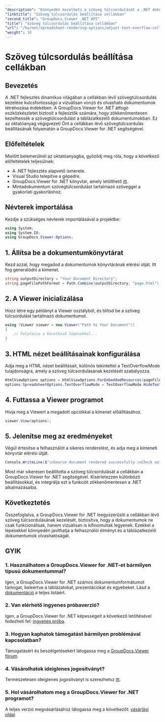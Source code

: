 ```yaml
---
"description": "Könnyedén kezelheti a szöveg túlcsordulását a .NET dokumentumokban a GroupDocs.Viewer segítségével. Fokozza az olvashatóságot és a felhasználói élményt. Töltse le ingyenes próbaverzióját most."
"linktitle": "Szöveg túlcsordulás beállítása cellákban"
"second_title": "GroupDocs.Viewer .NET API"
"title": "Szöveg túlcsordulás beállítása cellákban"
"url": "/hu/net/spreadsheet-rendering-options/adjust-text-overflow-cells/"
"weight": 10
---
```


# Szöveg túlcsordulás beállítása cellákban

## Bevezetés
A .NET fejlesztés dinamikus világában a cellákban lévő szövegtúlcsordulás kezelése kulcsfontosságú a vizuálisan vonzó és olvasható dokumentumok létrehozása érdekében. A GroupDocs.Viewer for .NET átfogó eszközkészletet biztosít a fejlesztők számára, hogy zökkenőmentesen kezelhessék a szövegtúlcsordulást a táblázatkezelő dokumentumokban. Ez az oktatóanyag végigvezeti Önt a cellákban lévő szövegtúlcsordulás beállításának folyamatán a GroupDocs.Viewer for .NET segítségével.
## Előfeltételek
Mielőtt belemerülnél az oktatóanyagba, győződj meg róla, hogy a következő előfeltételek teljesülnek:
- A .NET fejlesztés alapvető ismerete.
- Visual Studio telepítve a gépedre.
- GroupDocs.Viewer for .NET könyvtár, amely letölthető [itt](https://releases.groupdocs.com/viewer/net/).
- Mintadokumentum szövegtúlcsordulást tartalmazó szöveggel a gyakorlati gyakorláshoz.
## Névterek importálása
Kezdje a szükséges névterek importálásával a projektbe:
```csharp
using System;
using System.IO;
using GroupDocs.Viewer.Options;
```
## 1. Állítsa be a dokumentumkönyvtárat
Kezd azzal, hogy megadod a dokumentumok könyvtárának elérési útját. Itt fog generálódni a kimenet.
```csharp
string outputDirectory = "Your Document Directory";
string pageFilePathFormat = Path.Combine(outputDirectory, "page.html");
```
## 2. A Viewer inicializálása
Hozz létre egy példányt a Viewer osztályból, és töltsd be a szöveg túlcsordulást tartalmazó dokumentumot.
```csharp
using (Viewer viewer = new Viewer("Path to Your Document"))
{
    // Folytassa a következő lépésekkel...
}
```
## 3. HTML nézet beállításainak konfigurálása
Adja meg a HTML nézet beállításait, különös tekintettel a TextOverflowMode tulajdonságra, amely a szöveg túlcsordulásának kezelését szabályozza.
```csharp
HtmlViewOptions options = HtmlViewOptions.ForEmbeddedResources(pageFilePathFormat);
options.SpreadsheetOptions.TextOverflowMode = TextOverflowMode.HideText;
```
## 4. Futtassa a Viewer programot
Hívja meg a Viewert a megadott opciókkal a kimenet előállításához.
```csharp
viewer.View(options);
```
## 5. Jelenítse meg az eredményeket
Végül értesítse a felhasználót a sikeres renderelést, és adja meg a kimeneti könyvtár elérési útját.
```csharp
Console.WriteLine($"\nSource document rendered successfully.\nCheck output in {outputDirectory}.");
```
Most már sikeresen beállította a szöveg túlcsordulását a cellákban a GroupDocs.Viewer for .NET segítségével. Kísérletezzen különböző beállításokkal, és integrálja ezt a funkciót zökkenőmentesen a .NET alkalmazásaiba.
## Következtetés
Összefoglalva, a GroupDocs.Viewer for .NET leegyszerűsíti a cellákban lévő szöveg túlcsordulásának kezelését, biztosítva, hogy a dokumentumok ne csak funkcionálisak, hanem vizuálisan is kifinomultak legyenek. Ezekkel a lépésekkel könnyedén javíthatja a felhasználói élményt és a táblázatkezelő dokumentumok olvashatóságát.
## GYIK
### 1. Használhatom a GroupDocs.Viewer for .NET-et bármilyen típusú dokumentummal?
Igen, a GroupDocs.Viewer for .NET számos dokumentumformátumot támogat, beleértve a táblázatokat, prezentációkat és egyebeket. Lásd a [dokumentáció](https://tutorials.groupdocs.com/viewer/net/) a teljes listáért.
### 2. Van elérhető ingyenes próbaverzió?
Igen, a GroupDocs.Viewer for .NET képességeit a következő letöltésével fedezheti fel: [ingyenes próba](https://releases.groupdocs.com/).
### 3. Hogyan kaphatok támogatást bármilyen problémával kapcsolatban?
Támogatásért és beszélgetésekért látogassa meg a [GroupDocs.Viewer fórum](https://forum.groupdocs.com/c/viewer/9).
### 4. Vásárolhatok ideiglenes jogosítványt?
Természetesen ideiglenes jogosítványt is szerezhetsz [itt](https://purchase.groupdocs.com/temporary-license/).
### 5. Hol vásárolhatom meg a GroupDocs.Viewer for .NET programot?
A teljes verzió megvásárlásához látogassa meg a következőt: [vásárlási oldal](https://purchase.groupdocs.com/buy).